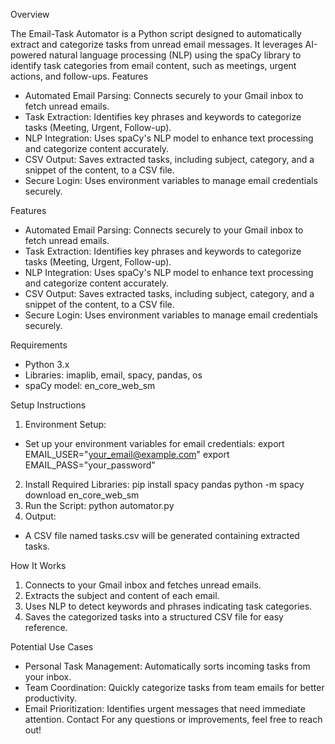 Overview

The Email-Task Automator is a Python script designed to automatically extract and categorize tasks
from unread email messages. It leverages AI-powered natural language processing (NLP) using the
spaCy library to identify task categories from email content, such as meetings, urgent actions, and
follow-ups.
Features
- Automated Email Parsing: Connects securely to your Gmail inbox to fetch unread emails.
- Task Extraction: Identifies key phrases and keywords to categorize tasks (Meeting, Urgent,
Follow-up).
- NLP Integration: Uses spaCy's NLP model to enhance text processing and categorize content
accurately.
- CSV Output: Saves extracted tasks, including subject, category, and a snippet of the content, to a
CSV file.
- Secure Login: Uses environment variables to manage email credentials securely.

Features

- Automated Email Parsing: Connects securely to your Gmail inbox to fetch unread emails.
- Task Extraction: Identifies key phrases and keywords to categorize tasks (Meeting, Urgent,
Follow-up).
- NLP Integration: Uses spaCy's NLP model to enhance text processing and categorize content
accurately.
- CSV Output: Saves extracted tasks, including subject, category, and a snippet of the content, to a
CSV file.
- Secure Login: Uses environment variables to manage email credentials securely.

Requirements

- Python 3.x
- Libraries: imaplib, email, spacy, pandas, os
- spaCy model: en_core_web_sm

Setup Instructions

1. Environment Setup:
 - Set up your environment variables for email credentials:
 export EMAIL_USER="your_email@example.com"
 export EMAIL_PASS="your_password"
2. Install Required Libraries:
 pip install spacy pandas
 python -m spacy download en_core_web_sm
3. Run the Script:
 python automator.py
4. Output:
 - A CSV file named tasks.csv will be generated containing extracted tasks.

How It Works

1. Connects to your Gmail inbox and fetches unread emails.
2. Extracts the subject and content of each email.
3. Uses NLP to detect keywords and phrases indicating task categories.
4. Saves the categorized tasks into a structured CSV file for easy reference.

Potential Use Cases

- Personal Task Management: Automatically sorts incoming tasks from your inbox.
- Team Coordination: Quickly categorize tasks from team emails for better productivity.
- Email Prioritization: Identifies urgent messages that need immediate attention.
Contact
For any questions or improvements, feel free to reach out!

